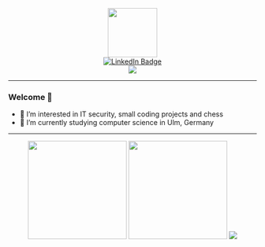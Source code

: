 <div id="header" align="center">
  <img src="https://media.giphy.com/media/SUcApSWjPwQMARvcM8/giphy.gif" width="100" height="100"/>
</div>

<div id="badges" align="center">
  <a href="https://www.linkedin.com/in/moritz-wieland">
    <img src="https://img.shields.io/badge/LinkedIn-blue?style=for-the-badge&logo=linkedin&logoColor=white" alt="LinkedIn Badge"/>
  </a>
</div>

<div id="counter" align="center">
  <img src="https://komarev.com/ghpvc/?username=mowi12&style=flat-square&color=green"/>
</div>

---

### Welcome 👋

- :telescope: I’m interested in IT security, small coding projects and chess
- :seedling: I’m currently studying computer science in Ulm, Germany

---

<div id="stats" align="center">
  <picture>
    <source
      srcset="https://github-readme-stats.vercel.app/api?username=mowi12&show_icons=true&theme=dark"
      media="(prefers-color-scheme: dark)"
    />
    <source
      srcset="https://github-readme-stats.vercel.app/api?username=mowi12&show_icons=true"
      media="(prefers-color-scheme: light), (prefers-color-scheme: no-preference)"
    />
    <img src="https://github-readme-stats.vercel.app/api?username=mowi12&show_icons=true" height="200" />
  </picture>
  <picture>
    <source
      srcset="https://github-readme-stats.vercel.app/api/top-langs/?username=mowi12&theme=dark&show_icons=true&layout=compact&langs_count=8"
      media="(prefers-color-scheme: dark)"
    />
    <source
      srcset="https://github-readme-stats.vercel.app/api/top-langs/?username=mowi12&show_icons=true&layout=compact&langs_count=8"
      media="(prefers-color-scheme: light), (prefers-color-scheme: no-preference)"
    />
    <img src="hhttps://github-readme-stats.vercel.app/api/top-langs/?username=mowi12&show_icons=true&layout=compact&langs_count=8" height="200" />
  </picture>
  <picture>
    <source
      srcset="https://api.githubtrends.io/user/svg/mowi12/repos?time_range=one_year&theme=dark"
      media="(prefers-color-scheme: dark)"
    />
    <source
      srcset="https://api.githubtrends.io/user/svg/mowi12/repos?time_range=one_year&theme=classic"
      media="(prefers-color-scheme: light), (prefers-color-scheme: no-preference)"
    />
    <img src="https://api.githubtrends.io/user/svg/mowi12/repos?time_range=one_year&theme=classic" />
  </picture>
</div>
